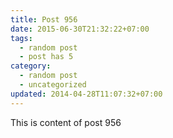```yaml
---
title: Post 956
date: 2015-06-30T21:32:22+07:00
tags:
  - random post
  - post has 5
category:
  - random post
  - uncategorized
updated: 2014-04-28T11:07:32+07:00
---
```

This is content of post 956
